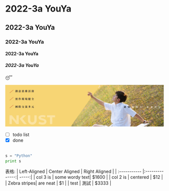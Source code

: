 # 2022-3a YouYa
## 2022-3a YouYa
### 2022-3a YouYa
#### 2022-3a YouYa
##### 2022-3a YouYa

😴

![NKUST](nkust.jpg "nkust")

- [ ] todo list
- [x] done

```python

s = "Python"
print s

```

表格:
| Left-Aligned | Center Aligned | Right Aligned |
| :----------- |:--------------:| -----:|
| col 3 is     | some wordy text| $1600 |
| col 2 is     | centered       |   $12 |
| Zebra stripes| are neat       |    $1 |
| test | 測試       |    $3333 |
